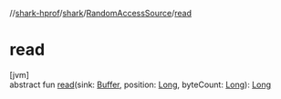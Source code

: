 //[shark-hprof](../../../index.md)/[shark](../index.md)/[RandomAccessSource](index.md)/[read](read.md)

# read

[jvm]\
abstract fun [read](read.md)(sink: [Buffer](https://square.github.io/okio/2.x/okio/okio/-buffer/index.html), position: [Long](https://kotlinlang.org/api/latest/jvm/stdlib/kotlin/-long/index.html), byteCount: [Long](https://kotlinlang.org/api/latest/jvm/stdlib/kotlin/-long/index.html)): [Long](https://kotlinlang.org/api/latest/jvm/stdlib/kotlin/-long/index.html)
